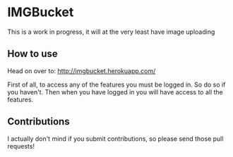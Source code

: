 # IMGBucket

This is a work in progress, it will at the very least have image uploading

## How to use

Head on over to: http://imgbucket.herokuapp.com/

First of all, to access any of the features you must be logged in. So do so if you haven't. Then when you have logged in you will have access to all the features.

## Contributions

I actually don't mind if you submit contributions, so please send those pull requests!

